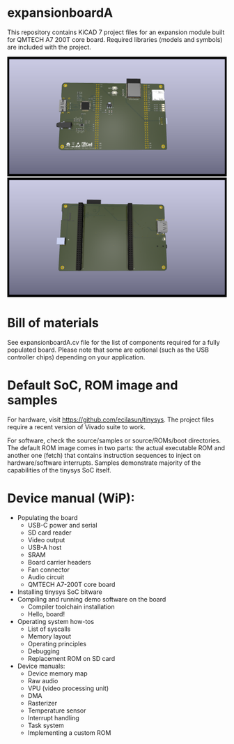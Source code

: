 # expansionboardA

This repository contains KiCAD 7 project files for an expansion module built for QMTECH A7 200T core board.
Required libraries (models and symbols) are included with the project.

<img src="render.png" width="512px">
<img src="render2.png" width="512px">

# Bill of materials

See expansionboardA.cv file for the list of components required for a fully populated board. Please note that some are optional (such as the USB controller chips) depending on your application.

# Default SoC, ROM image and samples

For hardware, visit https://github.com/ecilasun/tinysys. The project files require a recent version of Vivado suite to work.

For software, check the source/samples or source/ROMs/boot directories. The default ROM image comes in two parts: the actual executable ROM and another one (fetch) that contains instruction sequences to inject on hardware/software interrupts. Samples demonstrate majority of the capabilities of the tinysys SoC itself.

# Device manual (WiP):
- Populating the board
    - USB-C power and serial
    - SD card reader
    - Video output
    - USB-A host
	- SRAM
    - Board carrier headers
    - Fan connector
    - Audio circuit
    - QMTECH A7-200T core board
- Installing tinysys SoC bitware
- Compiling and running demo software on the board
    - Compiler toolchain installation
    - Hello, board!
- Operating system how-tos
    - List of syscalls
    - Memory layout
    - Operating principles
    - Debugging
	- Replacement ROM on SD card
- Device manuals:
    - Device memory map
    - Raw audio
    - VPU (video processing unit)
    - DMA
	- Rasterizer
    - Temperature sensor
    - Interrupt handling
    - Task system
	- Implementing a custom ROM
